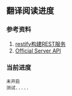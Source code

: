 ## 翻译阅读进度

### 参考资料

1. [restify构建REST服务](http://blog.fens.me/nodejs-restify/)
1. [Official Server API](http://restify.com/docs/server-api/)

### 当前进度
	
	未开启
	测试.....

	
	
	
	